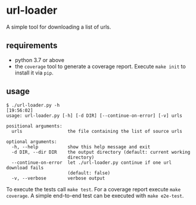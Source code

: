# url-loader

A simple tool for downloading a list of urls. 

## requirements
- python 3.7 or above
- the `coverage` tool to generate a coverage report. Execute `make init` to install it via `pip`.

## usage
```
$ ./url-loader.py -h                                                                                                                                                                                                                                                                                                                                 [19:56:02]
usage: url-loader.py [-h] [-d DIR] [--continue-on-error] [-v] urls

positional arguments:
  urls                 the file containing the list of source urls

optional arguments:
  -h, --help           show this help message and exit
  -d DIR, --dir DIR    the output directory (default: current working
                       directory)
  --continue-on-error  let ./url-loader.py continue if one url download fails
                       (default: false)
  -v, --verbose        verbose output
```

To execute the tests call `make test`. For a coverage report execute `make coverage`. A simple end-to-end test can be executed with `make e2e-test`.